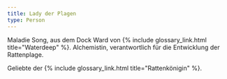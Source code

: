 ```yaml
---
title: Lady der Plagen
type: Person
---
```


Maladie Song, aus dem Dock Ward von {% include glossary_link.html title="Waterdeep" %}. Alchemistin, verantwortlich für
die Entwicklung der Rattenplage.

Geliebte der {% include glossary_link.html title="Rattenkönigin" %}.
